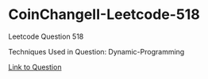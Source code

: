 # CoinChangeII-Leetcode-518

Leetcode Question 518

Techniques Used in Question:
Dynamic-Programming

[Link to Question](https://leetcode.com/problems/coin-change-2/)

